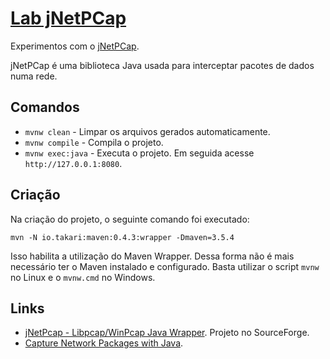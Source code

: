 # [Lab jNetPCap](https://github.com/walisonmoreira/lab-jnetpcap)

Experimentos com o [jNetPCap](http://jnetpcap.com).

jNetPCap é uma biblioteca Java usada para interceptar pacotes de dados numa rede.

## Comandos

* `mvnw clean` - Limpar os arquivos gerados automaticamente.
* `mvnw compile` - Compila o projeto.
* `mvnw exec:java` - Executa o projeto. Em seguida acesse `http://127.0.0.1:8080`.

## Criação

Na criação do projeto, o seguinte comando foi executado:

```
mvn -N io.takari:maven:0.4.3:wrapper -Dmaven=3.5.4
```

Isso habilita a utilização do Maven Wrapper. Dessa forma não é mais necessário ter o Maven instalado e configurado. Basta utilizar o script `mvnw` no Linux e o `mvnw.cmd` no Windows.

## Links

* [jNetPcap - Libpcap/WinPcap Java Wrapper](https://sourceforge.net/projects/jnetpcap). Projeto no SourceForge.
* [Capture Network Packages with Java](https://javatutorial.net/capture-network-packages-java).